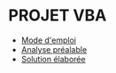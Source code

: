 # PROJET VBA
<ul>
  <li><a href="https://github.com/EgoTherapy/VBAhelha/blob/main/modeEmploi%20c.pdf">Mode d'emploi</a></li>
  <li><a href="https://github.com/EgoTherapy/VBAhelha/blob/main/analysePr%C3%A9alable.pdf">Analyse préalable</a></li>
  <li><a href="https://github.com/EgoTherapy/VBAhelha/blob/main/solutionElaboree%20c.pdf">Solution élaborée</a></li>
</ul>
